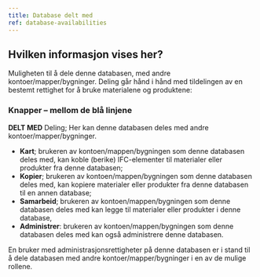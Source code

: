 ```yaml
---
title: Database delt med
ref: database-availabilities
---
```


## Hvilken informasjon vises her?
Muligheten til å dele denne databasen, med andre kontoer/mapper/bygninger.
Deling går hånd i hånd med tildelingen av en bestemt rettighet for å bruke materialene og produktene:


### Knapper – mellom de blå linjene ###

**DELT MED** 
Deling; Her kan denne databasen deles med andre kontoer/mapper/bygninger.

- **Kart**; brukeren av kontoen/mappen/bygningen som denne databasen deles med, kan koble (berike) IFC-elementer til materialer eller produkter fra denne databasen;
- **Kopier**; brukeren av kontoen/mappen/bygningen som denne databasen deles med, kan kopiere materialer eller produkter fra denne databasen til en annen database;
- **Samarbeid**; brukeren av kontoen/mappen/bygningen som denne databasen deles med kan legge til materialer eller produkter i denne database,
- **Administrer**: brukeren av kontoen/mappen/bygningen som denne databasen deles med kan også administrere denne databasen.

En bruker med administrasjonsrettigheter på denne databasen er i stand til å dele databasen med andre kontoer/mapper/bygninger i en av de mulige rollene.
